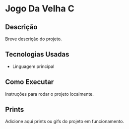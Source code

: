 # Jogo Da Velha C

## Descrição
Breve descrição do projeto.

## Tecnologias Usadas
- Linguagem principal

## Como Executar
Instruções para rodar o projeto localmente.

## Prints
Adicione aqui prints ou gifs do projeto em funcionamento.
